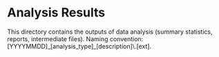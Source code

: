 # Analysis Results

This directory contains the outputs of data analysis (summary statistics, reports,
intermediate files). Naming convention:
\[YYYYMMDD\]\_\[analysis\_type\]\_\[description\]\\.\[ext\].
